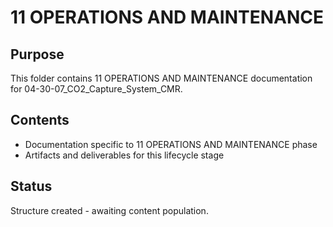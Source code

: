 # 11 OPERATIONS AND MAINTENANCE

## Purpose
This folder contains 11 OPERATIONS AND MAINTENANCE documentation for 04-30-07_CO2_Capture_System_CMR.

## Contents
- Documentation specific to 11 OPERATIONS AND MAINTENANCE phase
- Artifacts and deliverables for this lifecycle stage

## Status
Structure created - awaiting content population.
